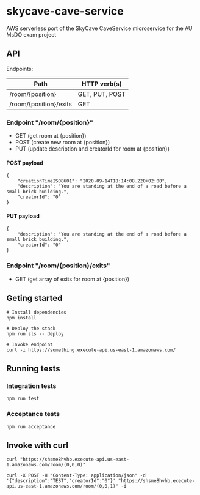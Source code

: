 # skycave-cave-service

AWS serverless port of the SkyCave CaveService microservice for the AU MsDO exam project

## API

Endpoints:

| Path                   | HTTP verb(s)   |
| ---------------------- | -------------- |
| /room/{position}       | GET, PUT, POST |
| /room/{position}/exits | GET            |

### Endpoint "/room/{position}"

- GET (get room at {position})
- POST (create new room at {position})
- PUT (update description and creatorId for room at {position})

#### POST payload

```
{
    "creationTimeISO8601": "2020-09-14T18:14:08.220+02:00",
    "description": "You are standing at the end of a road before a small brick building.",
    "creatorId": "0"
}
```

#### PUT payload

```
{
    "description": "You are standing at the end of a road before a small brick building.",
    "creatorId": "0"
}
```

### Endpoint "/room/{position}/exits"

- GET (get array of exits for room at {position})

## Geting started

```
# Install dependencies
npm install

# Deploy the stack
npm run sls -- deploy

# Invoke endpoint
curl -i https://something.execute-api.us-east-1.amazonaws.com/
```

## Running tests

### Integration tests

```
npm run test
```

### Acceptance tests

```
npm run acceptance
```

## Invoke with curl

```
curl "https://shsme8hvhb.execute-api.us-east-1.amazonaws.com/room/(0,0,0)"

curl -X POST -H "Content-Type: application/json" -d '{"description":"TEST","creatorId":"0"}' "https://shsme8hvhb.execute-api.us-east-1.amazonaws.com/room/(0,0,1)" -i
```
